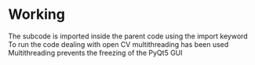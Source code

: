 # Working
The subcode is imported inside the parent code  using the import keyword
To run the code dealing with open CV multithreading has been used
Multithreading prevents the freezing of the PyQt5 GUI


